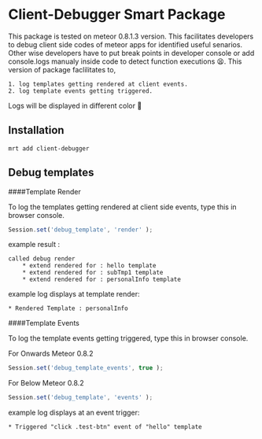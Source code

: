 Client-Debugger Smart Package
=============================

This package is tested on meteor 0.8.1.3 version. This facilitates developers to debug client side codes of meteor apps for identified useful senarios. Other wise developers have to put break points in developer console or add console.logs manualy inside code to detect function executions :tired_face:. This version of package faclilitates to,

	1. log templates getting rendered at client events.
	2. log template events getting triggered. 

Logs will be displayed in different color :green_heart:

Installation
------------

```
mrt add client-debugger
```

Debug templates
---------------

####Template Render

To log the templates getting rendered at client side events, type this in browser console.

```js
Session.set('debug_template', 'render' );

```
example result : 

	called debug render
    	* extend rendered for : hello template
    	* extend rendered for : subTmp1 template
    	* extend rendered for : personalInfo template 

example log displays at template render: 

	* Rendered Template : personalInfo  

####Template Events

To log the template events getting triggered, type this in browser console.

For Onwards Meteor 0.8.2
```js
Session.set('debug_template_events', true );

```

For Below Meteor 0.8.2
```js
Session.set('debug_template', 'events' );

```

example log displays at an event trigger:

	* Triggered "click .test-btn" event of "hello" template 
